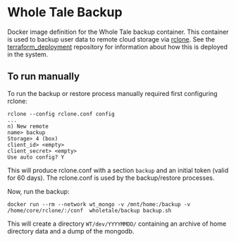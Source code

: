 # Whole Tale Backup 

Docker image definition for the Whole Tale backup container. This container is used to backup user data to remote cloud storage via [rclone](https://rclone.org). See the [terraform_deployment](https://github.com/whole-tale/terraform_deployment) repository for information about how this is deployed in the system.

## To run manually

To run the backup or restore process manually required first configuring rclone:

```
rclone --config rclone.conf config
...
n) New remote 
name> backup
Storage> 4 (box)
client_id> <empty>
client_secret> <empty>
Use auto config? Y
```

This will produce rclone.conf with a section ``backup`` and an initial token (valid for 60 days).  The rclone.conf is used by the backup/restore processes.

Now, run the backup:
```
docker run --rm --network wt_mongo -v /mnt/home:/backup -v /home/core/rclone/:/conf  wholetale/backup backup.sh
```

This will create a directory ``WT/dev/YYYYMMDD/`` containing an archive of home directory data and a dump of the mongodb.

